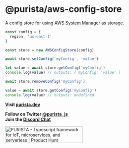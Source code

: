 # @purista/aws-config-store

A config store for using [AWS System Manager](https://aws.amazon.com/systems-manager) as storage.  

```typescript
const config = {
  region: 'us-east-1'
}

const store = new AWSConfigStore(config)

await store.setConfig('myConfig', 'value')

let value = await store.getConfig('myConfig')
console.log(value) // outputs: { myConfig: 'value' }

await store.removeConfig('myConfig')

value = await store.getConfig('myConfig')
console.log(value) // outputs: undefined

```

**Visit [purista.dev](https://purista.dev)**

**Follow on Twitter [@purista_js](https://twitter.com/purista_js)**  
**Join the [Discord Chat](https://discord.gg/9feaUm3H2v)**

<a href="https://www.producthunt.com/posts/purista?utm_source=badge-featured&utm_medium=badge&utm_souce=badge-purista" target="_blank"><img src="https://api.producthunt.com/widgets/embed-image/v1/featured.svg?post_id=386519&theme=light" alt="PURISTA - Typescript&#0032;framework&#0032;for&#0032;IoT&#0044;&#0032;microservices&#0044;&#0032;and&#0032;serverless | Product Hunt" style="width: 250px; height: 54px;" width="250" height="54" /></a>
